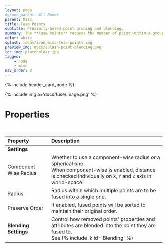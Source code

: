 ```yaml
---
layout: page
#grand_parent: All Nodes
parent: Misc
title: Fuse Points
subtitle: Proximity-based point pruning and blending.
summary: The **Fuse Points** reduces the number of point within a group by merging points that are within a set radius of each others; and allows you to control how the resulting properties and attributes are blended.
color: white
splash: icons/icon_misc-fuse-points.svg
preview_img: docs/splash-point-blending.png
toc_img: placeholder.jpg
tagged: 
    - node
    - misc
nav_order: 3
---
```


{% include header_card_node %}

{% include img a='docs/fuse/image.png' %} 

# Properties
<br>

| Property       | Description          |
|:-------------|:------------------|
|**Settings**||
| Component Wise Radius           | Whether to use a component-wise radius or a spherical one.<br>When component-wise is enabled, distance is checked individually on `X`, `Y` and `Z` axis in world-space.  |
| Radius          | Radius within which multiple points are to be fused into a single one. |
| Preserve Order          | If enabled, fused points will be sorted to maintain their original order. |
|**Blending Settings**| Control how removed points' properties and attributes are blended into the point they are fused to.<br>See {% include lk id='Blending' %}|